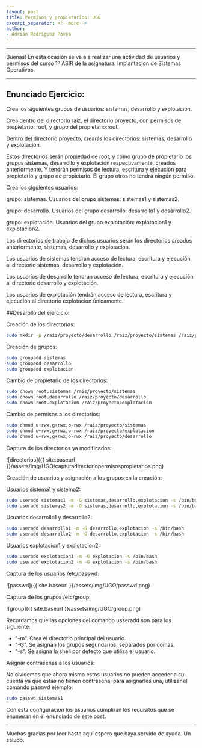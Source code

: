 ```yaml
---
layout: post
title: Permisos y propietarios: UGO
excerpt_separator: <!--more-->
author:
- Adrián Rodríguez Povea
---
```


***

Buenas! En esta ocasión se va a a realizar una actividad de usuarios y permisos del curso 1º ASIR de la asignatura: Implantacion de Sistemas Operativos.

***

<!--more-->

## Enunciado Ejercicio:

Crea los siguientes grupos de usuarios: sistemas, desarrollo y explotación.    

Crea dentro del directorio raíz, el directorio proyecto, con permisos de propietario: root, y grupo del propietario:root.    

Dentro del directorio proyecto, crearás los directorios: sistemas, desarrollo y explotación.    

Estos directorios serán propiedad de root, y como grupo de propietario los grupos sistemas, desarrollo y explotación respectivamente, creados anteriormente. Y tendrán permisos de lectura, escritura  y ejecución para propietario y grupo de propietario. El grupo otros no tendrá ningún permiso.

Crea los siguientes usuarios:    

grupo: sistemas. Usuarios del grupo sistemas: sistemas1 y sistemas2.    

grupo: desarrollo. Usuarios del grupo desarrollo: desarrollo1 y desarrollo2.    

grupo: explotación. Usuarios del grupo explotación: explotacion1 y explotacion2.    

Los directorios de trabajo de dichos usuarios serán los directorios creados anteriormente, sistemas, desarrollo y explotación.    

Los usuarios de sistemas tendrán acceso de lectura, escritura y ejecución al directorio sistemas, desarrollo y explotación.    

Los usuarios de desarrollo tendrán acceso de lectura, escritura y ejecución al directorio desarrollo y explotación.    

Los usuarios de explotación tendrán acceso de lectura, escritura y ejecución al directorio explotación únicamente.    

##Desarollo del ejercicio:

Creación de los directorios:

```bash 
sudo mkdir -p /raiz/proyecto/desarrollo /raiz/proyecto/sistemas /raiz/proyecto/desarrollo /raiz/proyecto/explotacion
```
Creación de grupos:

```bash
sudo groupadd sistemas    
sudo groupadd desarrollo    
sudo groupadd explotacion    
```

Cambio de propietario de los directorios:

```bash
sudo chown root.sistemas /raiz/proyecto/sistemas    
sudo chown root.desarrollo /raiz/proyecto/desarrollo    
sudo chown root.explotacion /raiz/proyecto/explotacion    
```

Cambio de permisos a los directorios:

```bash
sudo chmod u+rwx,g+rwx,o-rwx /raiz/proyecto/sistemas    
sudo chmod u+rwx,g+rwx,o-rwx /raiz/proyecto/explotacion    
sudo chmod u+rwx,g+rwx,o-rwx /raiz/proyecto/desarrollo    
```
Captura de los directorios ya modificados:    

![directorios]({{ site.baseurl }}/assets/img/UGO/capturadirectoriopermisospropietarios.png) 

Creación de usuarios y asignación a los grupos en la creación:

Usuarios sistema1 y sistema2:

```bash
sudo useradd sistemas1 -m -G sistemas,desarrollo,explotacion -s /bin/bash
sudo useradd sistemas2 -m -G sistemas,desarrollo,explotacion -s /bin/bash
```

Usuarios desarrollo1 y desarrollo2:

```bash
sudo useradd desarrollo1 -m -G desarrollo,explotacion -s /bin/bash
sudo useradd desarrollo2 -m -G desarrollo,explotacion -s /bin/bash
```

Usuarios explotacion1 y explotacion2:

```bash
sudo useradd explotacion1 -m -G explotacion -s /bin/bash
sudo useradd explotacion2 -m -G explotacion -s /bin/bash
```
Captura de los usuarios /etc/passwd:    

![passwd]({{ site.baseurl }}/assets/img/UGO/passwd.png) 

Captura de los grupos /etc/group:    

![group]({{ site.baseurl }}/assets/img/UGO/group.png) 

Recordamos que las opciones del comando usseradd son para los siguiente:    
- "-m". Crea el directorio principal del usuario.    
- "-G". Se asignan los grupos segundarios, separados por comas.    
- "-s". Se asigna la shell por defecto que utiliza el usuario.    

Asignar contraseñas a los usuarios:    

No olvidemos que ahora mismo estos usuarios no pueden acceder a su cuenta ya que estas no tienen contraseña, para asignarles una, utilizar el comando passwd ejemplo:    

```bash
sudo passwd sistemas1    
```

Con esta configuración los usuarios cumplirán los requisitos que se enumeran en el enunciado de este post.

***

Muchas gracias por leer hasta aquí espero que haya servido de ayuda. Un saludo.
